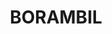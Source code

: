 ---
lastmod: '2025-04-06T06:05:20+00:00'
latitude: -31.66545698
layout: suburb
longitude: 150.1491418
postcode: '2343'
state: NSW
title: BORAMBIL
url: /nsw/borambil/
---